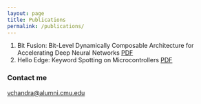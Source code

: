 ```yaml
---
layout: page
title: Publications
permalink: /publications/
---
```


1. Bit Fusion: Bit-Level Dynamically Composable Architecture for Accelerating Deep Neural Networks [PDF](https://arxiv.org/abs/1712.01507)
1. Hello Edge: Keyword Spotting on Microcontrollers [PDF](https://arxiv.org/abs/1711.07128)

### Contact me

[vchandra@alumni.cmu.edu](mailto:email@domain.com)
